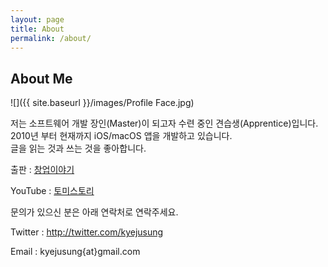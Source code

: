 ```yaml
---
layout: page
title: About
permalink: /about/
---
```


## About Me

![]({{ site.baseurl }}/images/Profile Face.jpg)

저는 소프트웨어 개발 장인(Master)이 되고자 수련 중인 견습생(Apprentice)입니다.<br/>
2010년 부터 현재까지 iOS/macOS 앱을 개발하고 있습니다.<br/>
글을 읽는 것과 쓰는 것을 좋아합니다.<br/>

출판 : [창업이야기](http://kyejusung.com/mybook/)

YouTube : [토미스토리](https://www.youtube.com/channel/UCbxHx9ZcngAr0Sy0Ms6Jz0A) 

문의가 있으신 분은 아래 연락처로 연락주세요.

Twitter : http://twitter.com/kyejusung

Email : kyejusung{at}gmail.com

